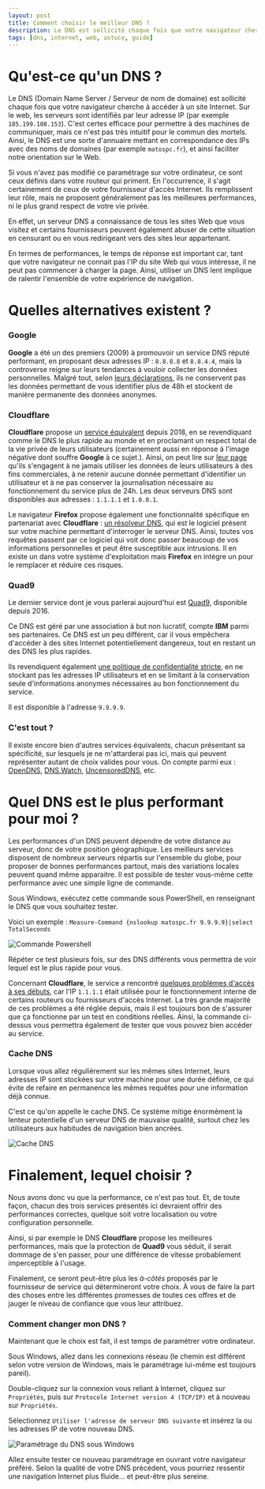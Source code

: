 ```yaml
---
layout: post
title: Comment choisir le meilleur DNS ?
description: Le DNS est sollicité chaque fois que votre navigateur cherche à accéder à un site Internet. Comment bien le choisir ?
tags: [dns, internet, web, astuce, guide]
---
```


# Qu'est-ce qu'un DNS ?

Le DNS (Domain Name Server / Serveur de nom de domaine) est sollicité chaque fois que votre navigateur cherche à accéder à un site Internet. Sur le web, les serveurs sont identifiés par leur adresse IP (par exemple ``185.199.108.153``). C'est certes efficace pour permettre à des machines de communiquer, mais ce n'est pas très intuitif pour le commun des mortels. Ainsi, le DNS est une sorte d'annuaire mettant en correspondance des IPs avec des noms de domaines (par exemple ``matospc.fr``), et ainsi faciliter notre orientation sur le Web. 

Si vous n'avez pas modifié ce paramétrage sur votre ordinateur, ce sont ceux définis dans votre routeur qui priment. En l'occurrence, il s'agit certainement de ceux de votre fournisseur d'accès Internet. Ils remplissent leur rôle, mais ne proposent généralement pas les meilleures performances, ni le plus grand respect de votre vie privée. 

En effet, un serveur DNS a connaissance de tous les sites Web que vous visitez et certains fournisseurs peuvent également abuser de cette situation en censurant ou en vous redirigeant vers des sites leur appartenant. 

En termes de performances, le temps de réponse est important car, tant que votre navigateur ne connait pas l'IP du site Web qui vous intéresse, il ne peut pas commencer à charger la page. Ainsi, utiliser un DNS lent implique de ralentir l'ensemble de votre expérience de navigation. 


# Quelles alternatives existent ?

### Google

**Google** a été un des premiers (2009) à promouvoir un service DNS réputé performant, en proposant deux adresses IP : ``8.8.8.8`` et ``8.8.4.4``, mais la controverse reigne sur leurs tendances à vouloir collecter les données personnelles. Malgré tout, selon [leurs déclarations](https://developers.google.com/speed/public-dns/privacy), ils ne conservent pas les données permettant de vous identifier plus de 48h et stockent de manière permanente des données anonymes. 

### Cloudflare

**Cloudflare** propose un [service équivalent](https://blog.cloudflare.com/announcing-1111/) depuis 2018, en se revendiquant comme le DNS le plus rapide au monde et en proclamant un respect total de la vie privée de leurs utilisateurs (certainement aussi en réponse à l'image négative dont souffre **Google** à ce sujet.). Ainsi, on peut lire sur [leur page](https://developers.cloudflare.com/1.1.1.1/commitment-to-privacy/) qu'ils s'engagent à ne jamais utiliser les données de leurs utilisateurs à des fins commerciales, à ne retenir aucune donnée permettant d'identifier un utilisateur et à ne pas conserver la journalisation nécessaire au fonctionnement du service plus de 24h. Les deux serveurs DNS sont disponibles aux adresses : ``1.1.1.1`` et ``1.0.0.1``.

Le navigateur **Firefox** propose également une fonctionnalité spécifique en partenariat avec **Cloudflare** : [un résolveur DNS](https://developers.cloudflare.com/1.1.1.1/commitment-to-privacy/privacy-policy/firefox/), qui est le logiciel présent sur votre machine permettant d'interroger le serveur DNS. Ainsi, toutes vos requêtes passent par ce logiciel qui voit donc passer beaucoup de vos informations personnelles et peut être susceptible aux intrusions. Il en existe un dans votre système d'exploitation mais **Firefox** en intègre un pour le remplacer et réduire ces risques. 


### Quad9

Le dernier service dont je vous parlerai aujourd'hui est [Quad9](https://www.quad9.net/), disponible depuis 2016.

Ce DNS est géré par une association à but non lucratif, compte **IBM** parmi ses partenaires. Ce DNS est un peu différent, car il vous empêchera d'accéder à des sites Internet potentiellement dangereux, tout en restant un des DNS les plus rapides. 

Ils revendiquent également [une politique de confidentialité stricte](https://www.quad9.net/policy/), en ne stockant pas les adresses IP utilisateurs et en se limitant à la conservation seule d'informations anonymes nécessaires au bon fonctionnement du service. 

Il est disponible à l'adresse ``9.9.9.9``.


### C'est tout ?

Il existe encore bien d'autres services équivalents, chacun présentant sa spécificité, sur lesquels je ne m'attarderai pas ici, mais qui peuvent représenter autant de choix valides pour vous. On compte parmi eux : [OpenDNS](https://www.opendns.com/), [DNS.Watch](https://dns.watch/), [UncensoredDNS](https://blog.uncensoreddns.org/), etc.


# Quel DNS est le plus performant pour moi ?

Les performances d'un DNS peuvent dépendre de votre distance au serveur, donc de votre position géographique. Les meilleurs services disposent de nombreux serveurs répartis sur l'ensemble du globe, pour proposer de bonnes performances partout, mais des variations locales peuvent quand même apparaitre. Il est possible de tester vous-même cette performance avec une simple ligne de commande.

Sous Windows, exécutez cette commande sous PowerShell, en renseignant le DNS que vous souhaitez tester.

Voici un exemple : ``Measure-Command {nslookup matospc.fr 9.9.9.9}|select TotalSeconds``

![Commande Powershell](/assets/images/articles/2018/dns/powershell.png)

Répéter ce test plusieurs fois, sur des DNS différents vous permettra de voir lequel est le plus rapide pour vous. 

Concernant **Cloudflare**, le service a rencontré [quelques problèmes d'accès à ses débuts](https://blog.cloudflare.com/fixing-reachability-to-1-1-1-1-globally/), car l'IP ``1.1.1.1`` était utilisée pour le fonctionnement interne de certains routeurs ou fournisseurs d'accès Internet. La très grande majorité de ces problèmes a été réglée depuis, mais il est toujours bon de s'assurer que ça fonctionne par un test en conditions réelles. Ainsi, la commande ci-dessus vous permettra également de tester que vous pouvez bien accéder au service. 

### Cache DNS

Lorsque vous allez régulièrement sur les mêmes sites Internet, leurs adresses IP sont stockées sur votre machine pour une durée définie, ce qui évite de refaire en permanence les mêmes requêtes pour une information déjà connue. 

C'est ce qu'on appelle le cache DNS. Ce système mitige énormément la lenteur potentielle d'un serveur DNS de mauvaise qualité, surtout chez les utilisateurs aux habitudes de navigation bien ancrées. 

![Cache DNS](/assets/images/articles/2018/dns/displaydns.png)


# Finalement, lequel choisir ?

Nous avons donc vu que la performance, ce n'est pas tout. Et, de toute façon, chacun des trois services présentés ici devraient offrir des performances correctes, quelque soit votre localisation ou votre configuration personnelle. 

Ainsi, si par exemple le DNS **Cloudflare** propose les meilleures performances, mais que la protection de **Quad9** vous séduit, il serait dommage de s'en passer, pour une différence de vitesse probablement imperceptible à l'usage. 

Finalement, ce seront peut-être plus les *à-côtés* proposés par le fournisseur de service qui détermineront votre choix. À vous de faire la part des choses entre les différentes promesses de toutes ces offres et de jauger le niveau de confiance que vous leur attribuez. 


### Comment changer mon DNS ?

Maintenant que le choix est fait, il est temps de paramétrer votre ordinateur. 

Sous Windows, allez dans les connexions réseau (le chemin est différent selon votre version de Windows, mais le paramétrage lui-même est toujours pareil). 

Double-cliquez sur la connexion vous reliant à Internet, cliquez sur ``Propriétés``, puis sur ``Protocole Internet version 4 (TCP/IP)`` et à nouveau sur ``Propriétés``. 

Sélectionnez ``Utiliser l'adresse de serveur DNS suivante`` et insérez la ou les adresses IP de votre nouveau DNS.

![Paramétrage du DNS sous Windows](/assets/images/articles/2018/dns/parametrage.png)

Allez ensuite tester ce nouveau paramétrage en ouvrant votre navigateur préféré. Selon la qualité de votre DNS précédent, vous pourriez ressentir une navigation Internet plus fluide... et peut-être plus sereine.